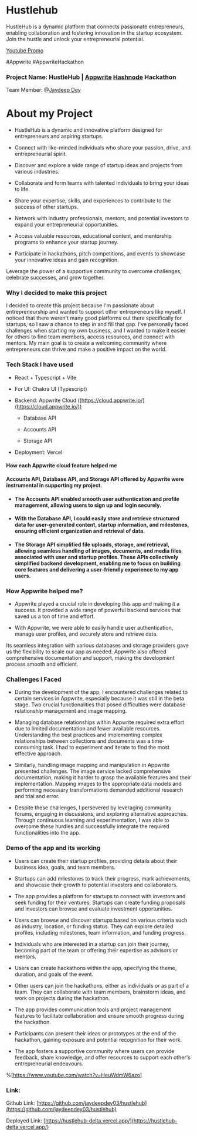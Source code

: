 # Hustlehub
HustleHub is a dynamic platform that connects passionate entrepreneurs, enabling collaboration and fostering innovation in the startup ecosystem. Join the hustle and unlock your entrepreneurial potential.

[Youtube Promo](https://www.youtube.com/watch?v=LOqzw4_7QWc)

#Appwrite #AppwriteHackathon

### Project Name: HustleHub | [Appwrite](https://appwrite.io) [Hashnode](https://hashnode.com) Hackathon

Team Member: @[Jaydeep Dey](@jaydeepdey03)

# About my Project

* HustleHub is a dynamic and innovative platform designed for entrepreneurs and aspiring startups.
    
* Connect with like-minded individuals who share your passion, drive, and entrepreneurial spirit.
    
* Discover and explore a wide range of startup ideas and projects from various industries.
    
* Collaborate and form teams with talented individuals to bring your ideas to life.
    
* Share your expertise, skills, and experiences to contribute to the success of other startups.
    
* Network with industry professionals, mentors, and potential investors to expand your entrepreneurial opportunities.
    
* Access valuable resources, educational content, and mentorship programs to enhance your startup journey.
    
* Participate in hackathons, pitch competitions, and events to showcase your innovative ideas and gain recognition.
    

Leverage the power of a supportive community to overcome challenges, celebrate successes, and grow together.

### Why I decided to make this project

I decided to create this project because I'm passionate about entrepreneurship and wanted to support other entrepreneurs like myself. I noticed that there weren't many good platforms out there specifically for startups, so I saw a chance to step in and fill that gap. I've personally faced challenges when starting my own business, and I wanted to make it easier for others to find team members, access resources, and connect with mentors. My main goal is to create a welcoming community where entrepreneurs can thrive and make a positive impact on the world.

### Tech Stack I have used

* React + Typescript + Vite
    
* For UI: Chakra UI (Typescript)
    
* Backend: Appwrite Cloud ([https://cloud.appwrite.io/](https://cloud.appwrite.io/))
    
    * Database API
        
    * Accounts API
        
    * Storage API
        
* Deployment: Vercel
    

#### How each Appwrite cloud feature helped me

#### Accounts API, Database API, and Storage API offered by Appwrite were instrumental in supporting my project.

* #### The Accounts API enabled smooth user authentication and profile management, allowing users to sign up and login securely.
    

* #### With the Database API, I could easily store and retrieve structured data for user-generated content, startup information, and milestones, ensuring efficient organization and retrieval of data.
    
* #### The Storage API simplified file uploads, storage, and retrieval, allowing seamless handling of images, documents, and media files associated with user and startup profiles. These APIs collectively simplified backend development, enabling me to focus on building core features and delivering a user-friendly experience to my app users.
    

### How Appwrite helped me?

* Appwrite played a crucial role in developing this app and making it a success. It provided a wide range of powerful backend services that saved us a ton of time and effort.
    
* With Appwrite, we were able to easily handle user authentication, manage user profiles, and securely store and retrieve data.
    

Its seamless integration with various databases and storage providers gave us the flexibility to scale our app as needed. Appwrite also offered comprehensive documentation and support, making the development process smooth and efficient.

### Challenges I Faced

* During the development of the app, I encountered challenges related to certain services in Appwrite, especially because it was still in the beta stage. Two crucial functionalities that posed difficulties were database relationship management and image mapping.
    
* Managing database relationships within Appwrite required extra effort due to limited documentation and fewer available resources. Understanding the best practices and implementing complex relationships between collections and documents was a time-consuming task. I had to experiment and iterate to find the most effective approach.
    
* Similarly, handling image mapping and manipulation in Appwrite presented challenges. The image service lacked comprehensive documentation, making it harder to grasp the available features and their implementation. Mapping images to the appropriate data models and performing necessary transformations demanded additional research and trial and error.
    
* Despite these challenges, I persevered by leveraging community forums, engaging in discussions, and exploring alternative approaches. Through continuous learning and experimentation, I was able to overcome these hurdles and successfully integrate the required functionalities into the app.
    

### Demo of the app and its working

* Users can create their startup profiles, providing details about their business idea, goals, and team members.
    
* Startups can add milestones to track their progress, mark achievements, and showcase their growth to potential investors and collaborators.
    
* The app provides a platform for startups to connect with investors and seek funding for their ventures. Startups can create funding proposals and investors can browse and evaluate investment opportunities.
    
* Users can browse and discover startups based on various criteria such as industry, location, or funding status. They can explore detailed profiles, including milestones, team information, and funding progress.
    
* Individuals who are interested in a startup can join their journey, becoming part of the team or offering their expertise as advisors or mentors.
    
* Users can create hackathons within the app, specifying the theme, duration, and goals of the event.
    
* Other users can join the hackathons, either as individuals or as part of a team. They can collaborate with team members, brainstorm ideas, and work on projects during the hackathon.
    
* The app provides communication tools and project management features to facilitate collaboration and ensure smooth progress during the hackathon.
    
* Participants can present their ideas or prototypes at the end of the hackathon, gaining exposure and potential recognition for their work.
    
* The app fosters a supportive community where users can provide feedback, share knowledge, and offer resources to support each other's entrepreneurial endeavours.
    

%[https://www.youtube.com/watch?v=HeuWdmW6azo] 

### Link:

Github Link: [https://github.com/jaydeepdey03/hustlehub](https://github.com/jaydeepdey03/hustlehub)

Deployed Link: [https://hustlehub-delta.vercel.app/](https://hustlehub-delta.vercel.app/)
